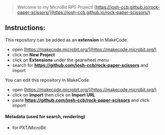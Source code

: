 
> Welcome to my MicroBit RPS Project! [https://josh-ccb.github.io/rock-paper-scissors/](https://josh-ccb.github.io/rock-paper-scissors/)

## Instructions:

This repository can be added as an **extension** in MakeCode.

* open [https://makecode.microbit.org/](https://makecode.microbit.org/)
* click on **New Project**
* click on **Extensions** under the gearwheel menu
* search for **https://github.com/josh-ccb/rock-paper-scissors** and import

You can edit this repository in MakeCode.

* open [https://makecode.microbit.org/](https://makecode.microbit.org/)
* click on **Import** then click on **Import URL**
* paste **https://github.com/josh-ccb/rock-paper-scissors** and click import

#### Metadata (used for search, rendering)

* for PXT/MicroBit
<script src="https://makecode.com/gh-pages-embed.js"></script><script>makeCodeRender("{{ site.makecode.home_url }}", "{{ site.github.owner_name }}/{{ site.github.repository_name }}");</script>
